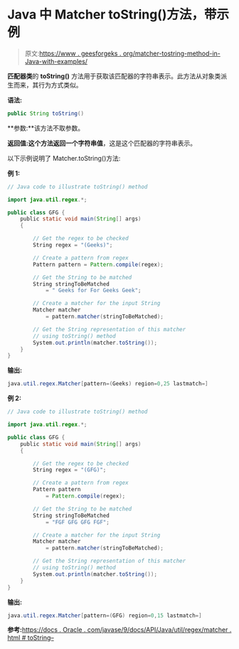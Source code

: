 # Java 中 Matcher toString()方法，带示例

> 原文:[https://www . geesforgeks . org/matcher-tostring-method-in-Java-with-examples/](https://www.geeksforgeeks.org/matcher-tostring-method-in-java-with-examples/)

**匹配器类**的 **toString()** 方法用于获取该匹配器的字符串表示。此方法从对象类派生而来，其行为方式类似。

**语法:**

```java
public String toString()

```

**参数:**该方法不取参数。

**返回值:**这个方法返回一个**字符串值**，这是这个匹配器的字符串表示。

以下示例说明了 Matcher.toString()方法:

**例 1:**

```java
// Java code to illustrate toString() method

import java.util.regex.*;

public class GFG {
    public static void main(String[] args)
    {

        // Get the regex to be checked
        String regex = "(Geeks)";

        // Create a pattern from regex
        Pattern pattern = Pattern.compile(regex);

        // Get the String to be matched
        String stringToBeMatched
            = " Geeks for For Geeks Geek";

        // Create a matcher for the input String
        Matcher matcher
            = pattern.matcher(stringToBeMatched);

        // Get the String representation of this matcher
        // using toString() method
        System.out.println(matcher.toString());
    }
}
```

**输出:**

```java
java.util.regex.Matcher[pattern=(Geeks) region=0,25 lastmatch=]

```

**例 2:**

```java
// Java code to illustrate toString() method

import java.util.regex.*;

public class GFG {
    public static void main(String[] args)
    {

        // Get the regex to be checked
        String regex = "(GFG)";

        // Create a pattern from regex
        Pattern pattern
            = Pattern.compile(regex);

        // Get the String to be matched
        String stringToBeMatched
            = "FGF GFG GFG FGF";

        // Create a matcher for the input String
        Matcher matcher
            = pattern.matcher(stringToBeMatched);

        // Get the String representation of this matcher
        // using toString() method
        System.out.println(matcher.toString());
    }
}
```

**输出:**

```java
java.util.regex.Matcher[pattern=(GFG) region=0,15 lastmatch=]

```

**参考:**[https://docs . Oracle . com/javase/9/docs/API/Java/util/regex/matcher . html # toString–](https://docs.oracle.com/javase/9/docs/api/java/util/regex/Matcher.html#toString--)